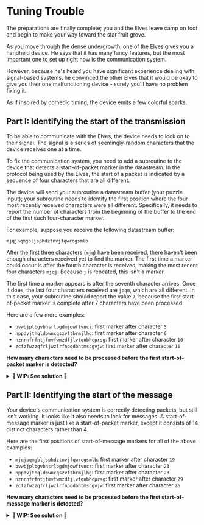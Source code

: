 # Tuning Trouble

The preparations are finally complete; you and the Elves leave camp on foot and begin to make your way toward the star fruit grove.

As you move through the dense undergrowth, one of the Elves gives you a handheld device. He says that it has many fancy features, but the most important one to set up right now is the communication system.

However, because he's heard you have significant experience dealing with signal-based systems, he convinced the other Elves that it would be okay to give you their one malfunctioning device - surely you'll have no problem fixing it.

As if inspired by comedic timing, the device emits a few colorful sparks.

## Part I: Identifying the start of the transmission

To be able to communicate with the Elves, the device needs to lock on to their signal. The signal is a series of seemingly-random characters that the device receives one at a time.

To fix the communication system, you need to add a subroutine to the device that detects a start-of-packet marker in the datastream. In the protocol being used by the Elves, the start of a packet is indicated by a sequence of four characters that are all different.

The device will send your subroutine a datastream buffer (your puzzle input); your subroutine needs to identify the first position where the four most recently received characters were all different. Specifically, it needs to report the number of characters from the beginning of the buffer to the end of the first such four-character marker.

For example, suppose you receive the following datastream buffer:

`mjqjpqmgbljsphdztnvjfqwrcgsmlb`

After the first three characters (`mjq`) have been received, there haven't been enough characters received yet to find the marker. The first time a marker could occur is after the fourth character is received, making the most recent four characters `mjqj`. Because `j` is repeated, this isn't a marker.

The first time a marker appears is after the seventh character arrives. Once it does, the last four characters received are `jpqm`, which are all different. In this case, your subroutine should report the value `7`, because the first start-of-packet marker is complete after 7 characters have been processed.

Here are a few more examples:

- `bvwbjplbgvbhsrlpgdmjqwftvncz`: first marker after character `5`
- `nppdvjthqldpwncqszvftbrmjlhg`: first marker after character `6`
- `nznrnfrfntjfmvfwmzdfjlvtqnbhcprsg`: first marker after character `10`
- `zcfzfwzzqfrljwzlrfnpqdbhtmscgvjw`: first marker after character `11`

**How many characters need to be processed before the first start-of-packet marker is detected?**

<details>
<summary><strong>🚧 WIP: See solution 🚧</strong></summary>

```rust
pub fn find_first_occurrence_of_all_different_chars_in(
    input: &str
) -> usize {
    let mut current_char = 1;
    let mut last_four_characters_processed = String::from("");

    for character in input.chars() {
        if last_four_characters_processed.len() < 4 {
            last_four_characters_processed.push(character);
        } else {
            last_four_characters_processed.remove(0);
            last_four_characters_processed.push(character);

            let mut char_pos = 0;
            let mut all_different = true;
            for char in last_four_characters_processed.chars() {
                let slice = &last_four_characters_processed[char_pos + 1..];

                if slice.contains(char) {
                    all_different = false;
                    break;
                }

                char_pos += 1;
            }

            if all_different {
                break;
            }
        }

        current_char += 1;
    }

    current_char
}

pub fn find_start_of_packet(buffer: &str) -> usize {
    let sequence_length = 4;
    find_first_occurrence_of_all_different_chars_in(buffer, sequence_length)
}

pub fn find_start_of_message(buffer: &str) -> usize {
    let sequence_length = 14;
    find_first_occurrence_of_all_different_chars_in(buffer, sequence_length)
}

#[cfg(test)]
mod tests {
    use super::*;

    #[test]
    fn test_start_of_packet() {
        assert_eq!(7, find_start_of_packet("mjqjpqmgbljsphdztnvjfqwrcgsmlb"));
        assert_eq!(5, find_start_of_packet("bvwbjplbgvbhsrlpgdmjqwftvncz"));
        assert_eq!(6, find_start_of_packet("nppdvjthqldpwncqszvftbrmjlhg"));
        assert_eq!(11, find_start_of_packet("zcfzfwzzqfrljwzlrfnpqdbhtmscgvjw"));
        assert_eq!(
            10,
            find_start_of_packet("nznrnfrfntjfmvfwmzdfjlvtqnbhcprsg")
        );
    }

    #[test]
    fn test_start_of_message() {
        assert_eq!(19, find_start_of_message("mjqjpqmgbljsphdztnvjfqwrcgsmlb"));
        assert_eq!(23, find_start_of_message("bvwbjplbgvbhsrlpgdmjqwftvncz"));
        assert_eq!(23, find_start_of_message("nppdvjthqldpwncqszvftbrmjlhg"));
        assert_eq!(
            29,
            find_start_of_message("nznrnfrfntjfmvfwmzdfjlvtqnbhcprsg")
        );
        assert_eq!(
            26,
            find_start_of_message("zcfzfwzzqfrljwzlrfnpqdbhtmscgvjw")
        );
    }
}
```

</details>

## Part II: Identifying the start of the message

Your device's communication system is correctly detecting packets, but still isn't working. It looks like it also needs to look for messages.
A start-of-message marker is just like a start-of-packet marker, except it consists of 14 distinct characters rather than 4.

Here are the first positions of start-of-message markers for all of the above examples:

- `mjqjpqmgbljsphdztnvjfqwrcgsmlb`: first marker after character `19`
- `bvwbjplbgvbhsrlpgdmjqwftvncz`: first marker after character `23`
- `nppdvjthqldpwncqszvftbrmjlhg`: first marker after character `23`
- `nznrnfrfntjfmvfwmzdfjlvtqnbhcprsg`: first marker after character `29`
- `zcfzfwzzqfrljwzlrfnpqdbhtmscgvjw`: first marker after character `26`

**How many characters need to be processed before the first start-of-message marker is detected?**

<details>
<summary><strong>🚧 WIP: See solution 🚧</strong></summary>

```rust
pub fn find_first_occurrence_of_all_different_chars_in(
    input: &str,
    sequence_length: usize,
) -> usize {
    // -- snip --
```

```rust
if last_four_characters_processed.len() < sequence_length {
// -- snip
```

</details>
